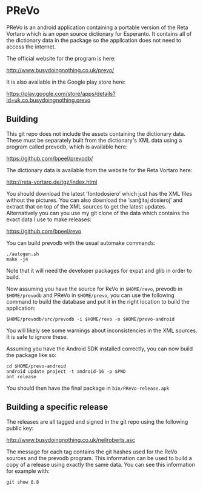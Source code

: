 PReVo
=====

PReVo is an android application containing a portable version of the
Reta Vortaro which is an open source dictionary for Esperanto. It
contains all of the dictionary data in the package so the application
does not need to access the internet.

The official website for the program is here:

 http://www.busydoingnothing.co.uk/prevo/

It is also available in the Google play store here:

 https://play.google.com/store/apps/details?id=uk.co.busydoingnothing.prevo

Building
--------

This git repo does not include the assets containing the dictionary
data. These must be separately built from the dictionary's XML data
using a program called prevodb, which is available here:

 https://github.com/bpeel/prevodb/

The dictionary data is available from the website for the Reta Vortaro
here:

 http://reta-vortaro.de/tgz/index.html

You should download the latest ‘fontodosiero’ which just has the XML
files without the pictures. You can also download the ‘sanĝitaj
dosieroj’ and extract that on top of the XML sources to get the latest
updates. Alternatively you can you use my git clone of the data which
contains the exact data I use to make releases:

 https://github.com/bpeel/revo

You can build prevodb with the usual automake commands:

    ./autogen.sh
    make -j4

Note that it will need the developer packages for expat and glib in
order to build.

Now assuming you have the source for ReVo in `$HOME/revo`, prevodb in
`$HOME/prevodb` and PReVo in `$HOME/prevo`, you can use the following
command to build the database and put it in the right location to
build the application:

    $HOME/prevodb/src/prevodb -i $HOME/revo -o $HOME/prevo-android

You will likely see some warnings about inconsistencies in the XML
sources. It is safe to ignore these.

Assuming you have the Android SDK installed correctly, you can now
build the package like so:

    cd $HOME/prevo-android
    android update project -t android-16 -p $PWD
    ant release

You should then have the final package in `bin/PReVo-release.apk`

Building a specific release
---------------------------

The releases are all tagged and signed in the git repo using the
following public key:

 http://www.busydoingnothing.co.uk/neilroberts.asc

The message for each tag contains the git hashes used for the ReVo
sources and the prevodb program. This information can be used to build
a copy of a release using exactly the same data. You can see this
information for example with:

    git show 0.8
